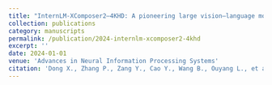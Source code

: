 ```yaml
---
title: "InternLM-XComposer2–4KHD: A pioneering large vision–language model handling resolutions from 336 pixels to 4K HD"
collection: publications
category: manuscripts
permalink: /publication/2024-internlm-xcomposer2-4khd
excerpt: ''
date: 2024-01-01
venue: 'Advances in Neural Information Processing Systems'
citation: 'Dong X., Zhang P., Zang Y., Cao Y., Wang B., Ouyang L., et al. (2024). "InternLM-XComposer2–4KHD: A pioneering large vision–language model handling resolutions from 336 pixels to 4K HD." <i>Advances in Neural Information Processing Systems</i>, 37, 42566–42592.'
---
```

